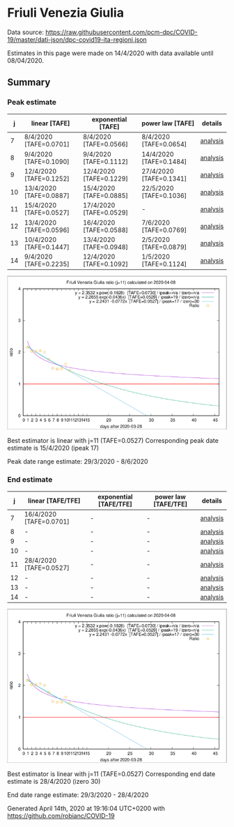 # Friuli Venezia Giulia


Data source: https://raw.githubusercontent.com/pcm-dpc/COVID-19/master/dati-json/dpc-covid19-ita-regioni.json

Estimates in this page were made on 14/4/2020 with data available until 08/04/2020.


## Summary 

### Peak estimate 
|j|linear [TAFE]|exponential [TAFE]|power law [TAFE]|details|
|---|----|-----------|---------|-------|
|7|8/4/2020 [TAFE=0.0701]|8/4/2020 [TAFE=0.0566]|8/4/2020 [TAFE=0.0654]|[analysis](COVID-19_friuli_venezia_giulia_j7_2020-04-08.md)|
|8|9/4/2020 [TAFE=0.1090]|9/4/2020 [TAFE=0.1112]|14/4/2020 [TAFE=0.1484]|[analysis](COVID-19_friuli_venezia_giulia_j8_2020-04-08.md)|
|9|12/4/2020 [TAFE=0.1252]|12/4/2020 [TAFE=0.1229]|27/4/2020 [TAFE=0.1341]|[analysis](COVID-19_friuli_venezia_giulia_j9_2020-04-08.md)|
|10|13/4/2020 [TAFE=0.0887]|15/4/2020 [TAFE=0.0885]|22/5/2020 [TAFE=0.1036]|[analysis](COVID-19_friuli_venezia_giulia_j10_2020-04-08.md)|
|11|15/4/2020 [TAFE=0.0527]|17/4/2020 [TAFE=0.0529]|-|[analysis](COVID-19_friuli_venezia_giulia_j11_2020-04-08.md)|
|12|13/4/2020 [TAFE=0.0596]|16/4/2020 [TAFE=0.0588]|7/6/2020 [TAFE=0.0769]|[analysis](COVID-19_friuli_venezia_giulia_j12_2020-04-08.md)|
|13|10/4/2020 [TAFE=0.1447]|13/4/2020 [TAFE=0.0948]|2/5/2020 [TAFE=0.0879]|[analysis](COVID-19_friuli_venezia_giulia_j13_2020-04-08.md)|
|14|9/4/2020 [TAFE=0.2235]|12/4/2020 [TAFE=0.1092]|1/5/2020 [TAFE=0.1124]|[analysis](COVID-19_friuli_venezia_giulia_j14_2020-04-08.md)|

![best peak estimate](COVID-19_friuli_venezia_giulia_j11_2020-04-08.png)

Best estimator is linear with j=11 (TAFE=0.0527)
Corresponding peak date estimate is 15/4/2020 (ipeak 17)


Peak date range estimate: 29/3/2020 - 8/6/2020

### End estimate 
|j|linear [TAFE/TFE]|exponential [TAFE/TFE]|power law [TAFE/TFE]|details|
|---|----|-----------|---------|-------|
|7|16/4/2020 [TAFE=0.0701]|-|-|[analysis](COVID-19_friuli_venezia_giulia_j7_2020-04-08.md)|
|8|-|-|-|[analysis](COVID-19_friuli_venezia_giulia_j8_2020-04-08.md)|
|9|-|-|-|[analysis](COVID-19_friuli_venezia_giulia_j9_2020-04-08.md)|
|10|-|-|-|[analysis](COVID-19_friuli_venezia_giulia_j10_2020-04-08.md)|
|11|28/4/2020 [TAFE=0.0527]|-|-|[analysis](COVID-19_friuli_venezia_giulia_j11_2020-04-08.md)|
|12|-|-|-|[analysis](COVID-19_friuli_venezia_giulia_j12_2020-04-08.md)|
|13|-|-|-|[analysis](COVID-19_friuli_venezia_giulia_j13_2020-04-08.md)|
|14|-|-|-|[analysis](COVID-19_friuli_venezia_giulia_j14_2020-04-08.md)|

![best zero estimate](COVID-19_friuli_venezia_giulia_j11_2020-04-08.png)

Best estimator is linear with j=11 (TAFE=0.0527)
Corresponding end date estimate is 28/4/2020 (izero 30)


End date range estimate: 29/3/2020 - 28/4/2020

Generated April 14th, 2020 at 19:16:04 UTC+0200 with https://github.com/robianc/COVID-19
